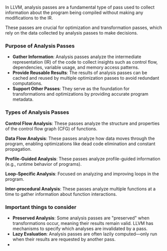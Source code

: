 In LLVM, analysis passes are a fundamental type of pass used to collect information about the program being compiled without making any modifications to the IR. 

These passes are crucial for optimization and transformation passes, which rely on the data collected by analysis passes to make decisions.

### Purpose of Analysis Passes
- **Gather Information**: Analysis passes analyze the intermediate representation (IR) of the code to collect insights such as control flow, dependencies, variable usage, and memory access patterns.
- **Provide Reusable Results**: The results of analysis passes can be cached and reused by multiple optimization passes to avoid redundant computations.
- **Support Other Passes**: They serve as the foundation for transformations and optimizations by providing accurate program metadata.

### Types of Analysis Passes
**Control Flow Analysis**: These passes analyze the structure and properties of the control flow graph (CFG) of functions.

**Data Flow Analysis**: These passes analyze how data moves through the program, enabling optimizations like dead code elimination and constant propagation.

**Profile-Guided Analysis**: These passes analyze profile-guided information (e.g., runtime behavior of programs).

**Loop-Specific Analysis**: Focused on analyzing and improving loops in the program.

**Inter-procedural Analysis**: These passes analyze multiple functions at a time to gather information about function interactions.

### Important things to consider
- **Preserved Analysis**: Some analysis passes are "preserved" when transformations occur, meaning their results remain valid. LLVM has mechanisms to specify which analyses are invalidated by a pass.
- **Lazy Evaluation**: Analysis passes are often lazily computed—only run when their results are requested by another pass.
- 
